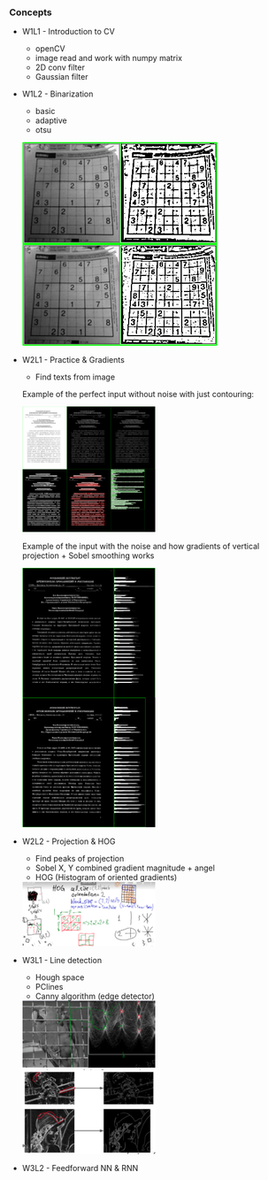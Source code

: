 ### Concepts

* W1L1 - Introduction to CV
    * openCV
    * image read and work with numpy matrix
    * 2D conv filter
    * Gaussian filter
* W1L2 - Binarization
    * basic
    * adaptive
    * otsu

    ![Example](https://raw.githubusercontent.com/Novitoll/cvt-academy-2018/master/w1l2/code/sudoku-adaptive-th.png)
* W2L1 - Practice & Gradients
    * Find texts from image

    Example of the perfect input without noise with just contouring:

    <img src="https://raw.githubusercontent.com/Novitoll/cvt-academy-2018/master/w2l1/output.png" width="50%" height="50%">

    Example of the input with the noise and how gradients of vertical projection + Sobel smoothing works

    <img src="https://raw.githubusercontent.com/Novitoll/cvt-academy-2018/master/w2l1/output-gradient.png" width="50%" height="50%">

* W2L2 - Projection & HOG
    * Find peaks of projection
    * Sobel X, Y combined gradient magnitude + angel
    * HOG (Histogram of oriented gradients)

    <img src="https://raw.githubusercontent.com/Novitoll/cvt-academy-2018/master/w2l2/code/hog.png" width="50%" height="50%">

* W3L1 - Line detection
    * Hough space
    * PClines
    * Canny algorithm (edge detector)

    <img src="https://raw.githubusercontent.com/Novitoll/cvt-academy-2018/master/w3l1/code/hough_space_lines.png" width="50%" height="50%">
    <img src="https://raw.githubusercontent.com/Novitoll/cvt-academy-2018/master/w3l1/code/canny0.png" width="50%" height="50%">

* W3L2 - Feedforward NN & RNN

